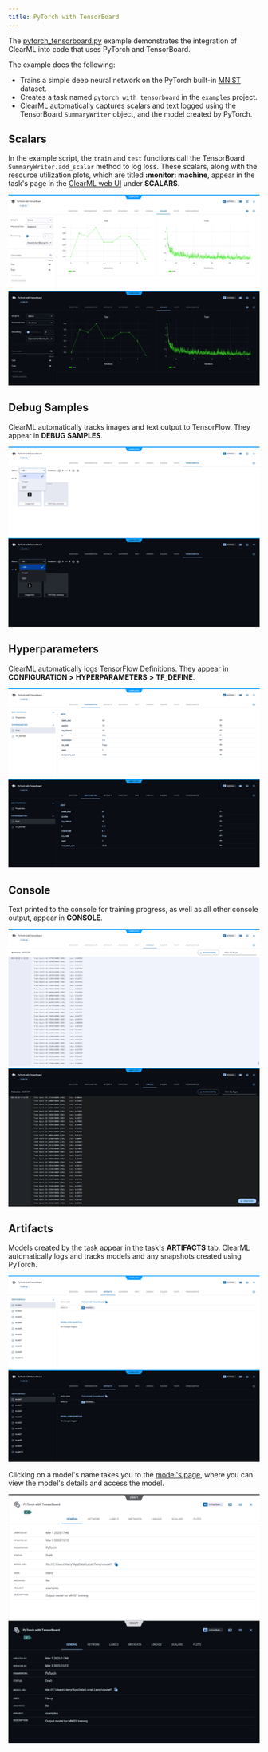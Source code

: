 ```yaml
---
title: PyTorch with TensorBoard
---
```


The [pytorch_tensorboard.py](https://github.com/clearml/clearml/blob/master/examples/frameworks/pytorch/pytorch_tensorboard.py) 
example demonstrates the integration of ClearML into code that uses PyTorch and TensorBoard. 

The example does the following:
* Trains a simple deep neural network on the PyTorch built-in [MNIST](https://pytorch.org/vision/stable/datasets.html#mnist) 
  dataset.
* Creates a task named `pytorch with tensorboard` in the `examples` project.
* ClearML automatically captures scalars and text logged using the TensorBoard `SummaryWriter` object, and 
  the model created by PyTorch. 

## Scalars

In the example script, the `train` and `test` functions call the TensorBoard `SummaryWriter.add_scalar` method to log loss. 
These scalars, along with the resource utilization plots, which are titled **:monitor: machine**, appear in the task's 
page in the [ClearML web UI](../../../webapp/webapp_overview.md) under **SCALARS**. 

![Scalars](../../../img/examples_pytorch_tensorboard_07.png#light-mode-only)
![Scalars](../../../img/examples_pytorch_tensorboard_07_dark.png#dark-mode-only)

## Debug Samples

ClearML automatically tracks images and text output to TensorFlow. They appear in **DEBUG SAMPLES**.

![Debug Samples](../../../img/examples_pytorch_tensorboard_08.png#light-mode-only)
![Debug Samples](../../../img/examples_pytorch_tensorboard_08_dark.png#dark-mode-only)

## Hyperparameters

ClearML automatically logs TensorFlow Definitions. They appear in **CONFIGURATION** **>** **HYPERPARAMETERS** **>** **TF_DEFINE**.

![Hyperparameters](../../../img/examples_pytorch_tensorboard_01.png#light-mode-only)
![Hyperparameters](../../../img/examples_pytorch_tensorboard_01_dark.png#dark-mode-only)

## Console

Text printed to the console for training progress, as well as all other console output, appear in **CONSOLE**.

![Console Log](../../../img/examples_pytorch_tensorboard_06.png#light-mode-only)
![Console Log](../../../img/examples_pytorch_tensorboard_06_dark.png#dark-mode-only)

## Artifacts

Models created by the task appear in the task's **ARTIFACTS** tab. ClearML automatically logs and tracks 
models and any snapshots created using PyTorch. 

![Artifacts](../../../img/examples_pytorch_tensorboard_02.png#light-mode-only)
![Artifacts](../../../img/examples_pytorch_tensorboard_02_dark.png#dark-mode-only)

Clicking on a model's name takes you to the [model's page](../../../webapp/webapp_model_viewing.md), where you can view 
the model's details and access the model.

![Model details](../../../img/examples_pytorch_tensorboard_03.png#light-mode-only)
![Model details](../../../img/examples_pytorch_tensorboard_03_dark.png#dark-mode-only)